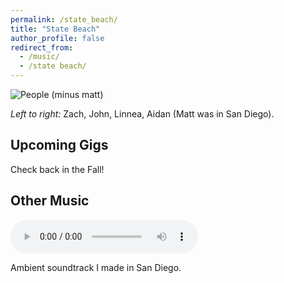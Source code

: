 ```yaml
---
permalink: /state_beach/
title: "State Beach"
author_profile: false
redirect_from: 
  - /music/
  - /state beach/
---
```


![People (minus matt)](https://imgur.com/hJ5FvC9.jpg)

_Left to right:_ Zach, John, Linnea, Aidan (Matt was in San Diego).

Upcoming Gigs
---
Check back in the Fall!


Other Music
---
<audio controls>
  <source src="horse.ogg" type="audio/ogg">
  <source src="horse.mp3" type="audio/mpeg">
Your browser does not support the audio element.
</audio>

Ambient soundtrack I made in San Diego.
